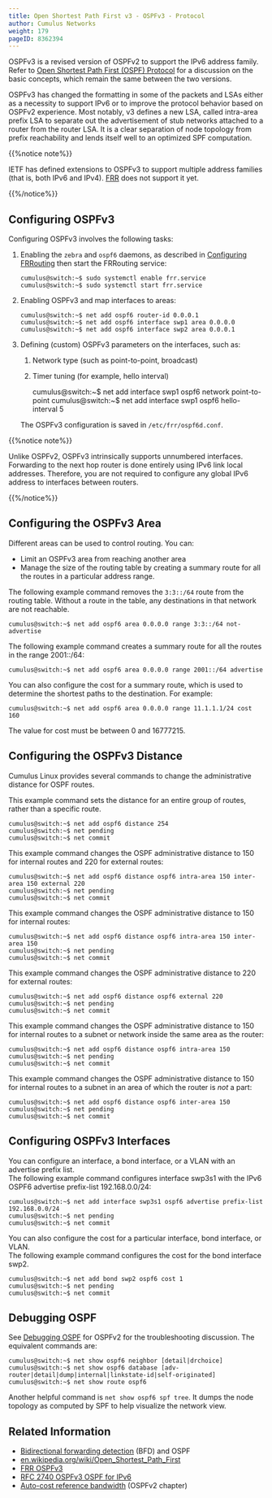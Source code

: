 ```yaml
---
title: Open Shortest Path First v3 - OSPFv3 - Protocol
author: Cumulus Networks
weight: 179
pageID: 8362394
---
```

OSPFv3 is a revised version of OSPFv2 to support the IPv6 address
family. Refer to 
[Open Shortest Path First (OSPF) Protocol](/cumulus-linux-36/Layer-3/Open-Shortest-Path-First-OSPF-Protocol)
for a discussion on the basic concepts, which remain the same between
the two versions.

OSPFv3 has changed the formatting in some of the packets and LSAs either
as a necessity to support IPv6 or to improve the protocol behavior based
on OSPFv2 experience. Most notably, v3 defines a new LSA, called
intra-area prefix LSA to separate out the advertisement of stub networks
attached to a router from the router LSA. It is a clear separation of
node topology from prefix reachability and lends itself well to an
optimized SPF computation.

{{%notice note%}}

IETF has defined extensions to OSPFv3 to support multiple address
families (that is, both IPv6 and IPv4).
[FRR](/cumulus-linux-36/Layer-3/FRRouting-Overview/) does not
support it yet.

{{%/notice%}}

## Configuring OSPFv3

Configuring OSPFv3 involves the following tasks:

1.  Enabling the `zebra` and `ospf6` daemons, as described in
    [Configuring FRRouting](/cumulus-linux-36/Layer-3/Configuring-FRRouting/)
    then start the FRRouting service:
    
        cumulus@switch:~$ sudo systemctl enable frr.service
        cumulus@switch:~$ sudo systemctl start frr.service

2.  Enabling OSPFv3 and map interfaces to areas:
    
        cumulus@switch:~$ net add ospf6 router-id 0.0.0.1
        cumulus@switch:~$ net add ospf6 interface swp1 area 0.0.0.0
        cumulus@switch:~$ net add ospf6 interface swp2 area 0.0.0.1

3.  Defining (custom) OSPFv3 parameters on the interfaces, such as:
    
    1.  Network type (such as point-to-point, broadcast)
    
    2.  Timer tuning (for example, hello interval)
    
        cumulus@switch:~$ net add interface swp1 ospf6 network point-to-point
        cumulus@switch:~$ net add interface swp1 ospf6 hello-interval 5
    
    The OSPFv3 configuration is saved in `/etc/frr/ospf6d.conf`.

{{%notice note%}}

Unlike OSPFv2, OSPFv3 intrinsically supports unnumbered interfaces.
Forwarding to the next hop router is done entirely using IPv6 link local
addresses. Therefore, you are not required to configure any global IPv6
address to interfaces between routers.

{{%/notice%}}

## Configuring the OSPFv3 Area

Different areas can be used to control routing. You can:

  - Limit an OSPFv3 area from reaching another area
  - Manage the size of the routing table by creating a summary route for
    all the routes in a particular address range.

The following example command removes the `3:3::/64` route from the
routing table. Without a route in the table, any destinations in that
network are not reachable.

    cumulus@switch:~$ net add ospf6 area 0.0.0.0 range 3:3::/64 not-advertise 

The following example command creates a summary route for all the routes
in the range 2001::/64:

    cumulus@switch:~$ net add ospf6 area 0.0.0.0 range 2001::/64 advertise

You can also configure the cost for a summary route, which is used to
determine the shortest paths to the destination. For example:

    cumulus@switch:~$ net add ospf6 area 0.0.0.0 range 11.1.1.1/24 cost 160

The value for cost must be between 0 and 16777215.

## Configuring the OSPFv3 Distance

Cumulus Linux provides several commands to change the administrative
distance for OSPF routes.

This example command sets the distance for an entire group of routes,
rather than a specific route.

    cumulus@switch:~$ net add ospf6 distance 254
    cumulus@switch:~$ net pending
    cumulus@switch:~$ net commit

This example command changes the OSPF administrative distance to 150 for
internal routes and 220 for external routes:

    cumulus@switch:~$ net add ospf6 distance ospf6 intra-area 150 inter-area 150 external 220
    cumulus@switch:~$ net pending
    cumulus@switch:~$ net commit

This example command changes the OSPF administrative distance to 150 for
internal routes:

    cumulus@switch:~$ net add ospf6 distance ospf6 intra-area 150 inter-area 150
    cumulus@switch:~$ net pending
    cumulus@switch:~$ net commit

This example command changes the OSPF administrative distance to 220 for
external routes:

    cumulus@switch:~$ net add ospf6 distance ospf6 external 220
    cumulus@switch:~$ net pending
    cumulus@switch:~$ net commit

This example command changes the OSPF administrative distance to 150 for
internal routes to a subnet or network inside the same area as the
router:

    cumulus@switch:~$ net add ospf6 distance ospf6 intra-area 150
    cumulus@switch:~$ net pending
    cumulus@switch:~$ net commit

This example command changes the OSPF administrative distance to 150 for
internal routes to a subnet in an area of which the router is *not* a
part:

    cumulus@switch:~$ net add ospf6 distance ospf6 inter-area 150
    cumulus@switch:~$ net pending
    cumulus@switch:~$ net commit

## Configuring OSPFv3 Interfaces

You can configure an interface, a bond interface, or a VLAN with an
advertise prefix list.  
The following example command configures interface swp3s1 with the IPv6
OSPF6 advertise prefix-list 192.168.0.0/24:

    cumulus@switch:~$ net add interface swp3s1 ospf6 advertise prefix-list 192.168.0.0/24
    cumulus@switch:~$ net pending
    cumulus@switch:~$ net commit

You can also configure the cost for a particular interface, bond
interface, or VLAN.  
The following example command configures the cost for the bond interface
swp2.

    cumulus@switch:~$ net add bond swp2 ospf6 cost 1
    cumulus@switch:~$ net pending
    cumulus@switch:~$ net commit

## Debugging OSPF

See [Debugging OSPF](/cumulus-linux-36/Layer-3/Open-Shortest-Path-First-OSPF-Protocol/#span-id-src-8362392-openshortestpathfirst-ospf-protocol-ospf-debug-class-confluence-anchor-link-debugging-ospf)
for OSPFv2 for the troubleshooting discussion. The equivalent commands
are:

    cumulus@switch:~$ net show ospf6 neighbor [detail|drchoice]
    cumulus@switch:~$ net show ospf6 database [adv-router|detail|dump|internal|linkstate-id|self-originated]
    cumulus@switch:~$ net show route ospf6

Another helpful command is `net show ospf6 spf tree`. It dumps the node
topology as computed by SPF to help visualize the network view.

## Related Information

  - [Bidirectional forwarding detection](/cumulus-linux-36/Layer-3/Bidirectional-Forwarding-Detection-BFD)
    (BFD) and OSPF
  - [en.wikipedia.org/wiki/Open\_Shortest\_Path\_First](http://en.wikipedia.org/wiki/Open_Shortest_Path_First)
  - [FRR OSPFv3](https://frrouting.org/user-guide/ospf6d.html)
  - [RFC 2740 OSPFv3 OSPF for IPv6](https://tools.ietf.org/html/rfc2740)
  - [Auto-cost reference bandwidth](/cumulus-linux-36/Layer-3/Open-Shortest-Path-First-OSPF-Protocol/#auto-cost-reference-bandwidth)
    (OSPFv2 chapter)
